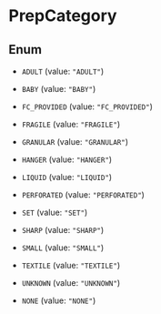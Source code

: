 
# PrepCategory

## Enum


* `ADULT` (value: `"ADULT"`)

* `BABY` (value: `"BABY"`)

* `FC_PROVIDED` (value: `"FC_PROVIDED"`)

* `FRAGILE` (value: `"FRAGILE"`)

* `GRANULAR` (value: `"GRANULAR"`)

* `HANGER` (value: `"HANGER"`)

* `LIQUID` (value: `"LIQUID"`)

* `PERFORATED` (value: `"PERFORATED"`)

* `SET` (value: `"SET"`)

* `SHARP` (value: `"SHARP"`)

* `SMALL` (value: `"SMALL"`)

* `TEXTILE` (value: `"TEXTILE"`)

* `UNKNOWN` (value: `"UNKNOWN"`)

* `NONE` (value: `"NONE"`)



